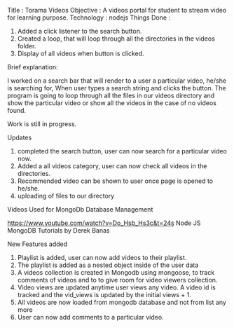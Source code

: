 Title : Torama Videos
Objective : A videos portal for student to stream video for learning purpose.
Technology : nodejs
Things Done :
1. Added a click listener to the search button. 
2. Created a loop, that will loop through all the directories in the videos folder.
3. Display of all videos when button is clicked.

Brief explanation:

I worked on a search bar that will render to a user a particular video, he/she is searching for, When user types a search string and clicks the button. The program is going to loop through all the files in our videos directory and show the particular video or show all the videos in the case of no videos found.


Work is still in progress.


Updates

1. completed the search button, user can now search for a particular video now.
2. Added a all videos category, user can now check all videos in the directories.
3. Recommended video can be shown to user once page is opened to he/she.
4. uploading of files to our directory


Videos Used for MongoDb Database Management

https://www.youtube.com/watch?v=Do_Hsb_Hs3c&t=24s
Node JS MongoDB Tutorials by Derek Banas



New Features added

1. Playlist is added, user can now add videos to their playlist.
2. The playlist is added as a nested object inside of the user data
3. A videos collection is created in Mongodb using mongoose, to track comments of videos and to to give room for video viewers collection.
4. Video views are updated anytime user views any video. A video id is tracked and the vid_views is updated by the initial views + 1.
5. All videos are now loaded from mongodb database and not from list any more
6. User can now add comments to a particular video.
